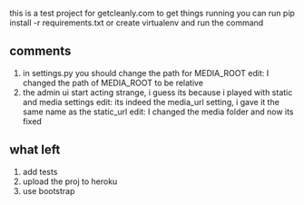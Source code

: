 this is a test project for getcleanly.com to get things running you can run pip install -r requirements.txt or create virtualenv and run the command

comments
--------
1. in settings.py you should change the path for MEDIA_ROOT
    edit: I changed the path of MEDIA_ROOT to be relative
2. the admin ui start acting strange, i guess its because i played with static and media settings
    edit: its indeed the media_url setting, i gave it the same name as the static_url
    edit: I changed the media folder and now its fixed

what left
---------
1. add tests
2. upload the proj to heroku
3. use bootstrap
